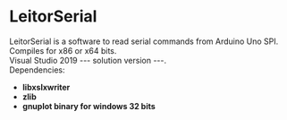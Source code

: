 # LeitorSerial
LeitorSerial is a software to read serial commands from Arduino Uno SPI.  
Compiles for x86 or x64 bits.  
Visual Studio 2019 --- solution version ---.  
Dependencies:  
- **libxslxwriter**  
- **zlib**  
- **gnuplot binary for windows 32 bits**  
